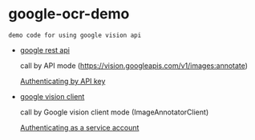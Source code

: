 # google-ocr-demo
    demo code for using google vision api
* [google rest api](google_vision/rest_api.py)
  
  call by API mode (https://vision.googleapis.com/v1/images:annotate)
  
  [Authenticating by API key](https://cloud.google.com/docs/authentication/api-keys)
    
* [google vision client](google_vision/vision_client.py)
  
  call by Google vision client mode (ImageAnnotatorClient) 
  
  [Authenticating as a service account](https://cloud.google.com/docs/authentication/production)
